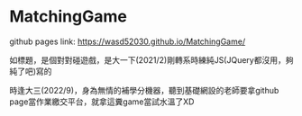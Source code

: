 # MatchingGame

github pages link: https://wasd52030.github.io/MatchingGame/

如標題，是個對對碰遊戲，是大一下(2021/2)剛轉系時練純JS(JQuery都沒用，夠純了吧)寫的

時逢大三(2022/9)，身為無情的補學分機器，聽到基礎網設的老師要拿github page當作業繳交平台，就拿這糞game當試水溫了XD


